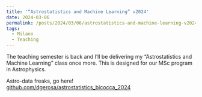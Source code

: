 ```yaml
---
title: '“Astrostatistics and Machine Learning” v2024'
date: 2024-03-06
permalink: /posts/2024/03/06/astrostatistics-and-machine-learning-v2024
tags:
  - Milano
  - Teaching
---
```


The teaching semester is back and I’ll be delivering my “Astrostatistics and Machine Learning” class once more. This is designed for our MSc program in Astrophysics.

Astro-data freaks, go here! [github.com/dgerosa/astrostatistics_bicocca_2024](<https://github.com/dgerosa/astrostatistics_bicocca_2024>)

